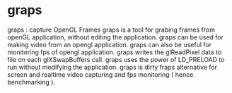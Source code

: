 graps
=====

graps : capture OpenGL Frames graps is a tool for grabing frames from openGL application, without editing the application. graps can be used for making video from an opengl application. graps can also be useful for monitoring fps of opengl application.  graps writes the glReadPixel data to file on each glXSwapBuffers call. graps uses the power of LD_PRELOAD to run without modifying the application.  graps is dirty fraps alternative for screen and realtime video capturing and fps monitoring ( hence benchmarking ).
